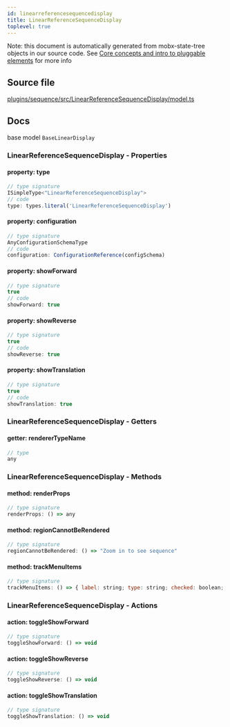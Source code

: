 ```yaml
---
id: linearreferencesequencedisplay
title: LinearReferenceSequenceDisplay
toplevel: true
---
```



Note: this document is automatically generated from mobx-state-tree objects in
our source code. See [Core concepts and intro to pluggable
elements](/docs/developer_guide/) for more info



## Source file

[plugins/sequence/src/LinearReferenceSequenceDisplay/model.ts](https://github.com/GMOD/jbrowse-components/blob/main/plugins/sequence/src/LinearReferenceSequenceDisplay/model.ts)


## Docs


base model `BaseLinearDisplay`



### LinearReferenceSequenceDisplay - Properties
#### property: type



```js
// type signature
ISimpleType<"LinearReferenceSequenceDisplay">
// code
type: types.literal('LinearReferenceSequenceDisplay')
```

#### property: configuration



```js
// type signature
AnyConfigurationSchemaType
// code
configuration: ConfigurationReference(configSchema)
```

#### property: showForward



```js
// type signature
true
// code
showForward: true
```

#### property: showReverse



```js
// type signature
true
// code
showReverse: true
```

#### property: showTranslation



```js
// type signature
true
// code
showTranslation: true
```


### LinearReferenceSequenceDisplay - Getters
#### getter: rendererTypeName



```js
// type
any
```


### LinearReferenceSequenceDisplay - Methods
#### method: renderProps



```js
// type signature
renderProps: () => any
```

#### method: regionCannotBeRendered



```js
// type signature
regionCannotBeRendered: () => "Zoom in to see sequence"
```

#### method: trackMenuItems



```js
// type signature
trackMenuItems: () => { label: string; type: string; checked: boolean; onClick: () => void; }[]
```


### LinearReferenceSequenceDisplay - Actions
#### action: toggleShowForward



```js
// type signature
toggleShowForward: () => void
```

#### action: toggleShowReverse



```js
// type signature
toggleShowReverse: () => void
```

#### action: toggleShowTranslation



```js
// type signature
toggleShowTranslation: () => void
```


